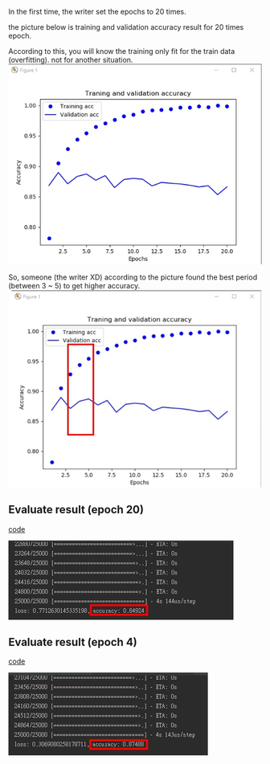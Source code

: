 In the first time, the writer set the epochs to 20 times. 

the picture below is training and validation accuracy result for 20 times epoch.

According to this, you will know the training only fit for the train data (overfitting). not for another situation.
![](readme/overfitting-train.jpg)

So, someone (the writer XD) according to the picture found the best period (between 3 ~ 5) to get higher accuracy.
![](readme/best-train-block.jpg)

Evaluate result (epoch 20)
------------
[code](overfit.py)

![](readme/overfit-train-result.jpg)

Evaluate result (epoch 4)
----------------
[code](comment%20classification.py)

![](readme/retrain.jpg)
